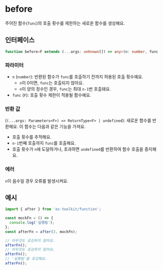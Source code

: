 # before

주어진 함수(`func`)의 호출 횟수를 제한하는 새로운 함수를 생성해요.

## 인터페이스

```typescript
function before<F extends (...args: unknown[]) => any>(n: number, func: F): (...args: Parameters<F>) => ReturnType<F> | undefined;
```

### 파라미터

- `n` (`number`): 반환된 함수가 `func`를 호출하기 전까지 허용된 호출 횟수예요.
  - `n`이 0이면, `func`는 호출되지 않아요.
  - `n`이 양의 정수인 경우, `func`는 최대 `n-1`번 호출돼요.
- `func` (`F`): 호출 횟수 제한이 적용될 함수예요.

### 반환 값

(`(...args: Parameters<F>) => ReturnType<F> | undefined`): 새로운 함수를 반환해요. 이 함수는 다음과 같은 기능을 가져요.

- 호출 횟수를 추적해요.
- `n-1`번째 호출까지 `func`를 호출해요.
- 호출 횟수가 `n`에 도달하거나, 초과하면 `undefined`를 반환하여 함수 호출을 중지해요.

### 에러

`n`이 음수일 경우 오류를 발생시켜요.

## 예시

```typescript
import { after } from 'es-toolkit/function';

const mockFn = () => {
  console.log('실행됨');
};
const afterFn = after(3, mockFn);

// 아무것도 로깅하지 않아요.
afterFn();
// 아무것도 로깅하지 않아요.
afterFn();
// '실행됨'을 로깅해요.
afterFn();
```

